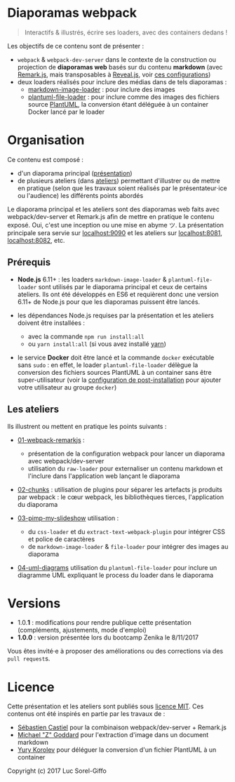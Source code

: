 
# Diaporamas webpack

> Interactifs & illustrés, écrire ses loaders, avec des containers dedans !

Les objectifs de ce contenu sont de présenter :

* `webpack` & `webpack-dev-server` dans le contexte de la construction ou projection de **diaporamas web** basés sur du contenu **markdown** (avec [Remark.js](http://remarkjs.com/), mais transposables à [Reveal.js](http://lab.hakim.se/reveal-js/), voir [ces configurations](https://github.com/lucsorel/markdown-image-loader#web-based-slideshows))
* deux loaders réalisés pour inclure des médias dans de tels diaporamas :
  * [markdown-image-loader](https://github.com/lucsorel/markdown-image-loader) : pour inclure des images
  * [plantuml-file-loader](https://github.com/lucsorel/plantuml-file-loader) : pour inclure comme des images des fichiers source [PlantUML](http://plantuml.com/), la conversion étant déléguée à un container Docker lancé par le loader

# Organisation

Ce contenu est composé :

* d'un diaporama principal ([présentation](présentation/src/présentation.md))
* de plusieurs ateliers (dans [ateliers](ateliers)) permettant d'illustrer ou de mettre en pratique (selon que les travaux soient réalisés par le présentateur⋅ice ou l'audience) les différents points abordés

Le diaporama principal et les ateliers sont des diaporamas web faits avec webpack/dev-server et Remark.js afin de mettre en pratique le contenu exposé. Oui, c'est une inception ou une mise en abyme ツ. La présentation principale sera servie sur [localhost:9090](http://localhost:9090) et les ateliers sur [localhost:8081](http://localhost:8081), [localhost:8082](http://localhost:8082), etc.

## Prérequis

* **Node.js** 6.11+ : les loaders `markdown-image-loader` & `plantuml-file-loader` sont utilisés par le diaporama principal et ceux de certains ateliers. Ils ont été développés en ES6 et requièrent donc une version 6.11+ de Node.js pour que les diaporamas puissent être lancés.

* les dépendances Node.js requises par la présentation et les ateliers doivent être installées :
  * avec la commande `npm run install:all`
  * ou `yarn install:all` (si vous avez installé [yarn](https://yarnpkg.com/))


* le service **Docker** doit être lancé et la commande `docker` exécutable sans `sudo` : en effet, le loader `plantuml-file-loader` délègue la conversion des fichiers sources PlantUML à un container sans être super-utilisateur (voir la [configuration de post-installation](https://docs.docker.com/engine/installation/linux/linux-postinstall/) pour ajouter votre utilisateur au groupe `docker`)

## Les ateliers

Ils illustrent ou mettent en pratique les points suivants :

* [01-webpack-remarkjs](ateliers/01-webpack-remarkjs) :
  * présentation de la configuration webpack pour lancer un diaporama avec webpack/dev-server
  * utilisation du `raw-loader` pour externaliser un contenu markdown et l'inclure dans l'application web lançant le diaporama


* [02-chunks](ateliers/02-chunks) : utilisation de plugins pour séparer les artefacts js produits par webpack : le cœur webpack, les bibliothèques tierces, l'application du diaporama

* [03-pimp-my-slideshow](ateliers/03-pimp-my-slideshow) utilisation :
  * du `css-loader` et du `extract-text-webpack-plugin` pour intégrer CSS et police de caractères
  * de `markdown-image-loader` & `file-loader` pour intégrer des images au diaporama


* [04-uml-diagrams](ateliers/04-uml-diagrams) utilisation du `plantuml-file-loader` pour inclure un diagramme UML expliquant le process du loader dans le diaporama

# Versions

* 1.0.**1** : modifications pour rendre publique cette présentation (compléments, ajustements, mode d'emploi)
* **1.0.0** : version présentée lors du bootcamp Zenika le 8/11/2017

Vous êtes invité⋅e à proposer des améliorations ou des corrections via des `pull request`s.

# Licence

Cette présentation et les ateliers sont publiés sous [licence MIT](LICENCE). Ces contenus ont été inspirés en partie par les travaux de :

* [Sébastien Castiel](https://github.com/scastiel) pour la combinaison webpack/dev-server + Remark.js
* [Michael "Z" Goddard](https://bocoup.com/blog/webpack-a-simple-loader) pour l'extraction d'image dans un document markdown
* [Yury Korolev](https://github.com/yury/plantuml-loader) pour déléguer la conversion d'un fichier PlantUML à un container

Copyright (c) 2017 Luc Sorel-Giffo
